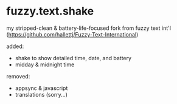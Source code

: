 fuzzy.text.shake
================

my stripped-clean & battery-life-focused fork from fuzzy text int'l (https://github.com/hallettj/Fuzzy-Text-International)

added:
- shake to show detailed time, date, and battery
- midday & midnight time

removed:
- appsync & javascript
- translations (sorry...)
